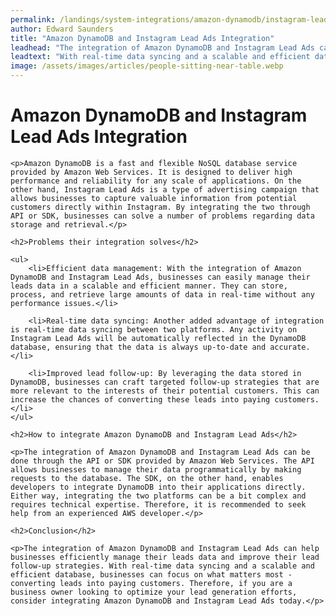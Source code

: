 ```yaml
---
permalink: /landings/system-integrations/amazon-dynamodb/instagram-lead-ads
author: Edward Saunders
title: "Amazon DynamoDB and Instagram Lead Ads Integration"
leadhead: "The integration of Amazon DynamoDB and Instagram Lead Ads can help businesses efficiently manage their leads data and improve their lead follow-up strategies"
leadtext: "With real-time data syncing and a scalable and efficient database, businesses can focus on what matters most - converting leads into paying customers. Therefore, if you are a business owner looking to optimize your lead generation efforts, consider integrating Amazon DynamoDB and Instagram Lead Ads today."
image: /assets/images/articles/people-sitting-near-table.webp
---
```

<div class="arttext">
	<h1>Amazon DynamoDB and Instagram Lead Ads Integration</h1>
	
	<p>Amazon DynamoDB is a fast and flexible NoSQL database service provided by Amazon Web Services. It is designed to deliver high performance and reliability for any scale of applications. On the other hand, Instagram Lead Ads is a type of advertising campaign that allows businesses to capture valuable information from potential customers directly within Instagram. By integrating the two through API or SDK, businesses can solve a number of problems regarding data storage and retrieval.</p>

	<h2>Problems their integration solves</h2>

	<ul>
		<li>Efficient data management: With the integration of Amazon DynamoDB and Instagram Lead Ads, businesses can easily manage their leads data in a scalable and efficient manner. They can store, process, and retrieve large amounts of data in real-time without any performance issues.</li>

		<li>Real-time data syncing: Another added advantage of integration is real-time data syncing between two platforms. Any activity on Instagram Lead Ads will be automatically reflected in the DynamoDB database, ensuring that the data is always up-to-date and accurate.</li>

		<li>Improved lead follow-up: By leveraging the data stored in DynamoDB, businesses can craft targeted follow-up strategies that are more relevant to the interests of their potential customers. This can increase the chances of converting these leads into paying customers.</li>
	</ul>

	<h2>How to integrate Amazon DynamoDB and Instagram Lead Ads</h2>

	<p>The integration of Amazon DynamoDB and Instagram Lead Ads can be done through the API or SDK provided by Amazon Web Services. The API allows businesses to manage their data programmatically by making requests to the database. The SDK, on the other hand, enables developers to integrate DynamoDB into their applications directly. Either way, integrating the two platforms can be a bit complex and requires technical expertise. Therefore, it is recommended to seek help from an experienced AWS developer.</p>

	<h2>Conclusion</h2>

	<p>The integration of Amazon DynamoDB and Instagram Lead Ads can help businesses efficiently manage their leads data and improve their lead follow-up strategies. With real-time data syncing and a scalable and efficient database, businesses can focus on what matters most - converting leads into paying customers. Therefore, if you are a business owner looking to optimize your lead generation efforts, consider integrating Amazon DynamoDB and Instagram Lead Ads today.</p>

</div>